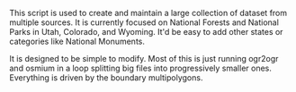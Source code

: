 This script is used to create and maintain a large collection of
dataset from multiple sources. It is currently focused on National
Forests and National Parks in Utah, Colorado, and Wyoming. It'd be
easy to add other states or categories like National Monuments.

It is designed to be simple to modify. Most of this is just
running ogr2ogr and osmium in a loop splitting big files into
progressively smaller ones. Everything is driven by the boundary
multipolygons.


